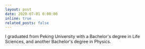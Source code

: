 ```yaml
---
layout: post
date: 2020-07-01 0:00:00
inline: true
related_posts: false
---
```


I graduated from Peking University with a Bachelor's degree in Life Sciences, and another Bachelor's degree in Physics.
